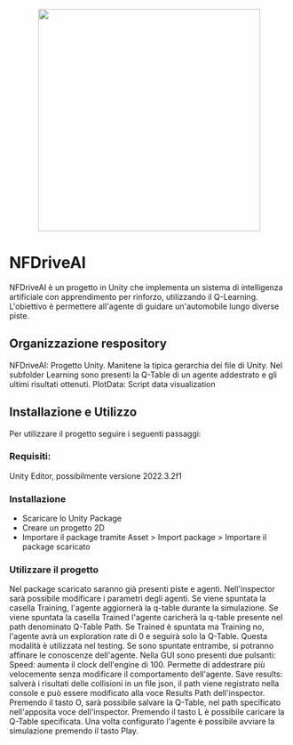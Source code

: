 <p align="center"><img src="?raw=true" height="400"></p>

# NFDriveAI

NFDriveAI è un progetto in Unity che implementa un sistema di intelligenza artificiale con apprendimento per rinforzo, utilizzando il Q-Learning. L'obiettivo è permettere all'agente di guidare un'automobile lungo diverse piste.

## Organizzazione respository
NFDriveAI: Progetto Unity. Manitene la tipica gerarchia dei file di Unity. Nel subfolder Learning sono presenti la Q-Table di un agente addestrato e gli ultimi risultati ottenuti.
PlotData: Script data visualization

## Installazione e Utilizzo
Per utilizzare il progetto seguire i seguenti passaggi:
### Requisiti:
Unity Editor, possibilmente versione 2022.3.2f1
### Installazione
* Scaricare lo Unity Package
* Creare un progetto 2D
* Importare il package tramite Asset > Import package > Importare il package scaricato
### Utilizzare il progetto
Nel package scaricato saranno già presenti piste e agenti. Nell'inspector sarà possibile modificare i parametri degli agenti.
Se viene spuntata la casella Training, l'agente aggiornerà la q-table durante la simulazione.
Se viene spuntata la casella Trained l'agente caricherà la q-table presente nel path denominato Q-Table Path.
Se Trained è spuntata ma Training no, l'agente avrà un exploration rate di 0 e seguirà solo la Q-Table. Questa modalità è utilizzata nel testing.
Se sono spuntate entrambe, si potranno affinare le conoscenze dell'agente.
Nella GUI sono presenti due pulsanti:
Speed: aumenta il clock dell'engine di 100. Permette di addestrare più velocemente senza modificare il comportamento dell'agente.
Save results: salverà i risultati delle collisioni in un file json, il path viene registrato nella console e può essere modificato alla voce Results Path dell'inspector.
Premendo il tasto O, sarà possibile salvare la Q-Table, nel path specificato nell'apposita voce dell'inspector.
Premendo il tasto L è possibile caricare la Q-Table specificata.
Una volta configurato l'agente è possibile avviare la simulazione premendo il tasto Play.

